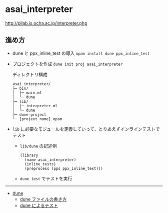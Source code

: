 # asai_interpreter

http://pllab.is.ocha.ac.jp/interpreter.php

## 進め方

- dune と ppx_inline_test の導入 
  `opam install dune ppx_inline_test`
- プロジェクトを作成
  `dune init proj asai_interpreter`

  ディレクトリ構成
  ```
  asai_interpreter/
  ├─ bin/
  │  ├─ main.ml
  │  └─ dune
  ├─ lib/
  │  ├─ interpreter.ml
  │  └─ dune
  ├─ dune-project
  └─ [projext_name].opam
  ```
- `lib` に必要なモジュールを定義していって、とりあえずインラインテストでテスト
  - `lib/dune` の記述例
    ```
    (library
      (name asai_interpreter)
      (inline_tests)
      (preprocess (pps ppx_inline_test)))
    ```
  - `dune test` でテストを実行

---

- [dune](https://dune.readthedocs.io/en/stable/index.html)
  - [dune ファイルの書き方](https://dune.readthedocs.io/en/stable/reference/dune/index.html)
  - [dune によるテスト](https://dune.readthedocs.io/en/stable/tests.html)
